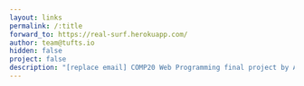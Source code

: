 ```yaml
---
layout: links
permalink: /:title
forward_to: https://real-surf.herokuapp.com/
author: team@tufts.io
hidden: false
project: false
description: "[replace email] COMP20 Web Programming final project by Ari Brown, Michael Caughron, Linus Gordon, and Dan Meyer"
---
```

